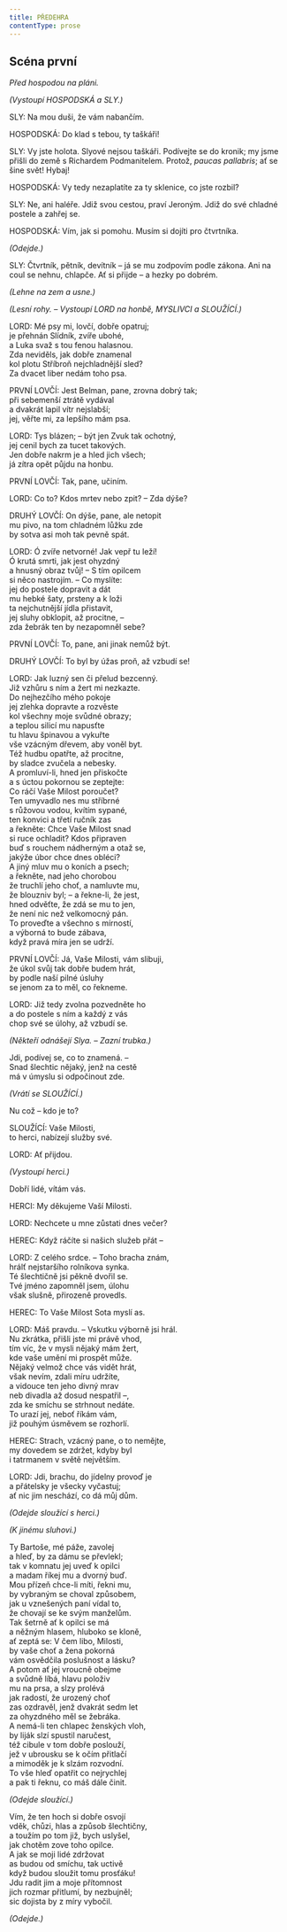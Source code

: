 ```yaml
---
title: PŘEDEHRA
contentType: prose
---
```


## Scéna první

_Před hospodou na pláni._

_(Vystoupí HOSPODSKÁ a SLY.)_

SLY: Na mou duši, že vám nabančím.

HOSPODSKÁ: Do klad s tebou, ty taškáři!

SLY: Vy jste holota. Slyové nejsou taškáři. Podívejte se do kronik; my jsme přišli do země s Richardem Podmanitelem. Protož, _paucas pallabris_; ať se šine svět! Hybaj!

HOSPODSKÁ: Vy tedy nezaplatíte za ty sklenice, co jste rozbil?

SLY: Ne, ani haléře. Jdiž svou cestou, praví Jeroným. Jdiž do své chladné postele a zahřej se.

HOSPODSKÁ: Vím, jak si pomohu. Musím si dojíti pro čtvrtníka.

_(Odejde.)_

SLY: Čtvrtník, pětník, devítník – já se mu zodpovím podle zákona. Ani na coul se nehnu, chlapče. Ať si přijde – a hezky po dobrém.

_(Lehne na zem a usne.)_

_(Lesní rohy. – Vystoupí LORD na honbě, MYSLIVCI a SLOUŽÍCÍ.)_

LORD: Mé psy mi, lovčí, dobře opatruj;  
je přehnán Slídník, zvíře ubohé,  
a Luka svaž s tou fenou halasnou.  
Zda neviděls, jak dobře znamenal  
kol plotu Stříbroň nejchladnější sled?  
Za dvacet liber nedám toho psa.

PRVNÍ LOVČÍ: Jest Belman, pane, zrovna dobrý tak;  
při sebemenší ztrátě vydával  
a dvakrát lapil vítr nejslabší;  
jej, věřte mi, za lepšího mám psa.

LORD: Tys blázen; – být jen Zvuk tak ochotný,  
jej cenil bych za tucet takových.  
Jen dobře nakrm je a hled jich všech;  
já zítra opět půjdu na honbu.

PRVNÍ LOVČÍ: Tak, pane, učiním.

LORD: Co to? Kdos mrtev nebo zpit? – Zda dýše?

DRUHÝ LOVČÍ: On dýše, pane, ale netopit  
mu pivo, na tom chladném lůžku zde  
by sotva asi moh tak pevně spát.

LORD: Ó zvíře netvorné! Jak vepř tu leží!  
Ó krutá smrti, jak jest ohyzdný  
a hnusný obraz tvůj! – S tím opilcem  
si něco nastrojím. – Co myslíte:  
jej do postele dopravit a dát  
mu hebké šaty, prsteny a k loži  
ta nejchutnější jídla přistavit,  
jej sluhy obklopit, až procitne, –  
zda žebrák ten by nezapomněl sebe?

PRVNÍ LOVČÍ: To, pane, ani jinak nemůž být.

DRUHÝ LOVČÍ: To byl by úžas proň, až vzbudí se!

LORD: Jak luzný sen či přelud bezcenný.  
Již vzhůru s ním a žert mi nezkazte.  
Do nejhezčího mého pokoje  
jej zlehka dopravte a rozvěste  
kol všechny moje svůdné obrazy;  
a teplou silicí mu napusťte  
tu hlavu špinavou a vykuřte  
vše vzácným dřevem, aby voněl byt.  
Též hudbu opatřte, až procitne,  
by sladce zvučela a nebesky.  
A promluví-li, hned jen přiskočte  
a s úctou pokornou se zeptejte:  
Co ráčí Vaše Milost poroučet?  
Ten umyvadlo nes mu stříbrné  
s růžovou vodou, kvítím sypané,  
ten konvici a třetí ručník zas  
a řekněte: Chce Vaše Milost snad  
si ruce ochladit? Kdos připraven  
buď s rouchem nádherným a otaž se,  
jakýže úbor chce dnes obléci?  
A jiný mluv mu o koních a psech;  
a řekněte, nad jeho chorobou  
že truchlí jeho choť, a namluvte mu,  
že blouzniv byl; – a řekne-li, že jest,  
hned odvěťte, že zdá se mu to jen,  
že není nic než velkomocný pán.  
To proveďte a všechno s mírností,  
a výborná to bude zábava,  
když pravá míra jen se udrží.

PRVNÍ LOVČÍ: Já, Vaše Milosti, vám slibuji,  
že úkol svůj tak dobře budem hrát,  
by podle naší pilné úsluhy  
se jenom za to měl, co řekneme.

LORD: Již tedy zvolna pozvedněte ho  
a do postele s ním a každý z vás  
chop své se úlohy, až vzbudí se.

_(Někteří odnášejí Slya. – Zazní trubka.)_

Jdi, podívej se, co to znamená. –  
Snad šlechtic nějaký, jenž na cestě  
má v úmyslu si odpočinout zde.

_(Vrátí se SLOUŽÍCÍ.)_

Nu což – kdo je to?

SLOUŽÍCÍ: Vaše Milosti,  
to herci, nabízejí služby své.

LORD: Ať přijdou.

_(Vystoupí herci.)_

Dobří lidé, vítám vás.

HERCI: My děkujeme Vaší Milosti.

LORD: Nechcete u mne zůstati dnes večer?

HEREC: Když ráčíte si našich služeb přát –

LORD: Z celého srdce. – Toho bracha znám,  
hrálť nejstaršího rolníkova synka.  
Té šlechtičně jsi pěkně dvořil se.  
Tvé jméno zapomněl jsem, úlohu  
však slušně, přirozeně provedls.

HEREC: To Vaše Milost Sota myslí as.

LORD: Máš pravdu. – Vskutku výborně jsi hrál.  
Nu zkrátka, přišli jste mi právě vhod,  
tím víc, že v mysli nějaký mám žert,  
kde vaše umění mi prospět může.  
Nějaký velmož chce vás vidět hrát,  
však nevím, zdali míru udržíte,  
a vidouce ten jeho divný mrav  
neb divadla až dosud nespatřil –,  
zda ke smíchu se strhnout nedáte.  
To urazí jej, neboť říkám vám,  
již pouhým úsměvem se rozhorlí.

HEREC: Strach, vzácný pane, o to nemějte,  
my dovedem se zdržet, kdyby byl  
i tatrmanem v světě největším.

LORD: Jdi, brachu, do jídelny provoď je  
a přátelsky je všecky vyčastuj;  
ať nic jim neschází, co dá můj dům.

_(Odejde sloužící s herci.)_

_(K jinému sluhovi.)_

Ty Bartoše, mé páže, zavolej  
a hleď, by za dámu se převlekl;  
tak v komnatu jej uveď k opilci  
a madam říkej mu a dvorný buď.  
Mou přízeň chce-li míti, řekni mu,  
by vybraným se choval způsobem,  
jak u vznešených paní vídal to,  
že chovají se ke svým manželům.  
Tak šetrně ať k opilci se má  
a něžným hlasem, hluboko se kloně,  
ať zeptá se: V čem libo, Milosti,  
by vaše choť a žena pokorná  
vám osvědčila poslušnost a lásku?  
A potom ať jej vroucně obejme  
a svůdně líbá, hlavu položiv  
mu na prsa, a slzy prolévá  
jak radostí, že urozený choť  
zas ozdravěl, jenž dvakrát sedm let  
za ohyzdného měl se žebráka.  
A nemá-li ten chlapec ženských vloh,  
by liják slzí spustil naručest,  
též cibule v tom dobře poslouží,  
jež v ubrousku se k očím přitlačí  
a mimoděk je k slzám rozvodní.  
To vše hleď opatřit co nejrychlej  
a pak ti řeknu, co máš dále činit.

_(Odejde sloužící.)_

Vím, že ten hoch si dobře osvojí  
vděk, chůzi, hlas a způsob šlechtičny,  
a toužím po tom již, bych uslyšel,  
jak chotěm zove toho opilce.  
A jak se moji lidé zdržovat  
as budou od smíchu, tak uctivě  
když budou sloužit tomu prosťáku!  
Jdu radit jim a moje přítomnost  
jich rozmar přitlumí, by nezbujněl;  
sic dojista by z míry vybočil.

_(Odejde.)_
